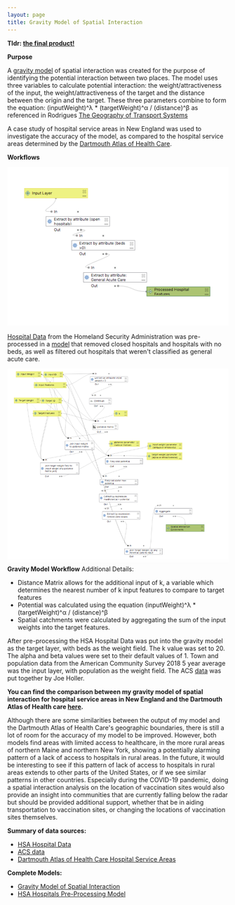 ```yaml
---
layout: page
title: Gravity Model of Spatial Interaction
---
```


**Tldr: [the final product!](assets/index.html)**

**Purpose**

A [gravity model](assets/GravityModel.model3) of spatial interaction was created for the purpose of
identifying the potential interaction between two places. The model uses
three variables to calculate potential interaction: the weight/attractiveness
of the input, the weight/attractiveness of the target and the distance between
the origin and the target. These three parameters combine to form the
equation: (inputWeight)^λ * (targetWeight)^α / (distance)^β as referenced
in Rodrigues [The Geography of Transport Systems](https://transportgeography.org/contents/methods/spatial-interactions-gravity-model/)

A case study of hospital service areas in New England was used to
investigate the accuracy of the model, as compared to the hospital service areas
determined by the [Dartmouth Atlas of Health Care](https://www.dartmouthatlas.org/).

**Workflows**

![HSA Pre-Processing Model Workflow](assets/PreProcessModel.png)

[Hospital Data](https://hifld-geoplatform.opendata.arcgis.com/datasets/6ac5e325468c4cb9b905f1728d6fbf0f_0)
from the Homeland Security Administration was pre-processed in a [model](assets/HSAPreProcess.model3)
that removed closed hospitals and hospitals with no beds, as well as filtered out
hospitals that weren't classified as general acute care.

![Gravity Model Workflow](assets/GravityModel.png)
**Gravity Model Workflow**
Additional Details:
* Distance Matrix allows for the additional input of k, a variable which determines the nearest number of k input features to compare to target features
* Potential was calculated using the equation (inputWeight)^λ * (targetWeight)^α / (distance)^β
* Spatial catchments were calculated by aggregating the sum of the input weights into the target features.

After pre-processing the HSA Hospital Data was put into the gravity model as the
target layer, with beds as the weight field. The k value was set to 20. The alpha and beta values were set to their default values of 1. Town and population data from the American Community Survey 2018 5 year average was the input layer, with population as the weight field. The ACS [data](https://gis4dev.github.io/lessons/assets/netown.gpkg)
was put together by Joe Holler.

**You can find the comparison between my gravity model of spatial interaction for
hospital service areas in New England and the Dartmouth Atlas of Health care
[here](assets/index.html).**

Although there are some similarities between the output of my model and the
Dartmouth Atlas of Health Care's geographic boundaries, there is still a lot of
room for the accuracy of my model to be improved. However, both models find areas with limited access to healthcare, in the more rural areas of northern Maine and northern New York, showing a potentially alarming pattern of a lack of access to hospitals in rural areas. In the future, it would be interesting to see if this pattern of lack of access to hospitals in rural areas extends to other parts of the United States, or if we see similar patterns in other countries. Especially during the COVID-19 pandemic, doing a spatial interaction analysis on the location of vaccination sites would also provide an insight into communities that are currently falling below the radar but should be provided additional support, whether that be in aiding transportation to vaccination sites, or changing the locations of vaccination sites themselves.

**Summary of data sources:**
* [HSA Hospital Data](https://hifld-geoplatform.opendata.arcgis.com/datasets/6ac5e325468c4cb9b905f1728d6fbf0f_0)
* [ACS data](https://gis4dev.github.io/lessons/assets/netown.gpkg)
* [Dartmouth Atlas of Health Care Hospital Service Areas](https://atlasdata.dartmouth.edu/downloads/supplemental#boundaries)

**Complete Models:**
* [Gravity Model of Spatial Interaction](assets/GravityModel.model3)
* [HSA Hospitals Pre-Processing Model](assets/HSAPreProcess.model3)
